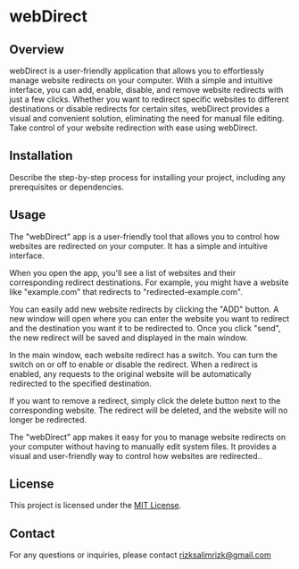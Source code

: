 # webDirect

## Overview

webDirect is a user-friendly application that allows you to effortlessly manage website redirects on your computer. With a simple and intuitive interface, you can add, enable, disable, and remove website redirects with just a few clicks. Whether you want to redirect specific websites to different destinations or disable redirects for certain sites, webDirect provides a visual and convenient solution, eliminating the need for manual file editing. Take control of your website redirection with ease using webDirect.

## Installation

Describe the step-by-step process for installing your project, including any prerequisites or dependencies.

## Usage

The "webDirect" app is a user-friendly tool that allows you to control how websites are redirected on your computer. It has a simple and intuitive interface.

When you open the app, you'll see a list of websites and their corresponding redirect destinations. For example, you might have a website like "example.com" that redirects to "redirected-example.com".

You can easily add new website redirects by clicking the "ADD" button. A new window will open where you can enter the website you want to redirect and the destination you want it to be redirected to. Once you click "send", the new redirect will be saved and displayed in the main window.

In the main window, each website redirect has a switch. You can turn the switch on or off to enable or disable the redirect. When a redirect is enabled, any requests to the original website will be automatically redirected to the specified destination.

If you want to remove a redirect, simply click the delete button next to the corresponding website. The redirect will be deleted, and the website will no longer be redirected.

The "webDirect" app makes it easy for you to manage website redirects on your computer without having to manually edit system files. It provides a visual and user-friendly way to control how websites are redirected..

## License

This project is licensed under the [MIT License](https://github.com/SalimRK/webdirect/blob/main/LICENSE.txt "MIT License").

## Contact

For any questions or inquiries, please contact rizksalimrizk@gmail.com
